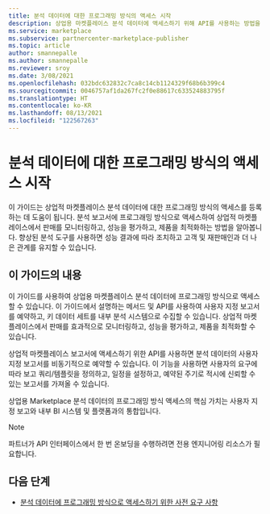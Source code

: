 ```yaml
---
title: 분석 데이터에 대한 프로그래밍 방식의 액세스 시작
description: 상업용 마켓플레이스 분석 데이터에 액세스하기 위해 API를 사용하는 방법을 알아봅니다.
ms.service: marketplace
ms.subservice: partnercenter-marketplace-publisher
ms.topic: article
author: smannepalle
ms.author: smannepalle
ms.reviewer: sroy
ms.date: 3/08/2021
ms.openlocfilehash: 032bdc632832c7ca8c14cb1124329f68b6b399c4
ms.sourcegitcommit: 0046757af1da267fc2f0e88617c633524883795f
ms.translationtype: HT
ms.contentlocale: ko-KR
ms.lasthandoff: 08/13/2021
ms.locfileid: "122567263"
---
```

# <a name="get-started-with-programmatic-access-to-analytics-data"></a>분석 데이터에 대한 프로그래밍 방식의 액세스 시작

이 가이드는 상업적 마켓플레이스 분석 데이터에 대한 프로그래밍 방식의 액세스를 등록하는 데 도움이 됩니다. 분석 보고서에 프로그래밍 방식으로 액세스하여 상업적 마켓플레이스에서 판매를 모니터링하고, 성능을 평가하고, 제품을 최적화하는 방법을 알아봅니다. 향상된 분석 도구를 사용하면 성능 결과에 따라 조치하고 고객 및 재판매인과 더 나은 관계를 유지할 수 있습니다.

## <a name="about-this-guide"></a>이 가이드의 내용

이 가이드를 사용하여 상업용 마켓플레이스 분석 데이터에 프로그래밍 방식으로 액세스할 수 있습니다. 이 가이드에서 설명하는 메서드 및 API를 사용하여 사용자 지정 보고서를 예약하고, 키 데이터 세트를 내부 분석 시스템으로 수집할 수 있습니다. 상업적 마켓플레이스에서 판매를 효과적으로 모니터링하고, 성능을 평가하고, 제품을 최적화할 수 있습니다.

상업적 마켓플레이스 보고서에 액세스하기 위한 API를 사용하면 분석 데이터의 사용자 지정 보고서를 비동기적으로 예약할 수 있습니다. 이 기능을 사용하면 사용자의 요구에 따라 보고 쿼리/템플릿을 정의하고, 일정을 설정하고, 예약된 주기로 적시에 신뢰할 수 있는 보고서를 가져올 수 있습니다.

상업용 Marketplace 분석 데이터의 프로그래밍 방식 액세스의 핵심 가치는 사용자 지정 보고와 내부 BI 시스템 및 플랫폼과의 통합입니다.

> [!NOTE]
> 파트너가 API 인터페이스에서 한 번 온보딩을 수행하려면 전용 엔지니어링 리소스가 필요합니다.

## <a name="next-steps"></a>다음 단계

- [분석 데이터에 프로그래밍 방식으로 액세스하기 위한 사전 요구 사항](analytics-prerequisites.md)
